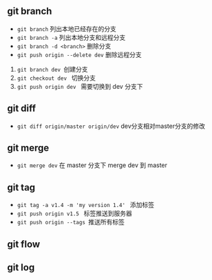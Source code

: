 

##  git branch

- `git branch` 列出本地已经存在的分支
- `git branch -a` 列出本地分支和远程分支
- `git branch -d <branch>` 删除分支
- `git push origin --delete dev` 删除远程分支
1. `git branch dev `创建分支
2. `git checkout dev ` 切换分支
3. `git push origin dev `  需要切换到  dev 分支下 

## git diff

- `git diff origin/master origin/dev`    dev分支相对master分支的修改

## git merge

- `git merge dev`  在 master 分支下 merge dev 到 master

## git tag

- `git tag -a v1.4 -m 'my version 1.4' ` 添加标签
- `git push origin v1.5 `  标签推送到服务器
- `git push origin --tags `推送所有标签


## git flow

## git log

